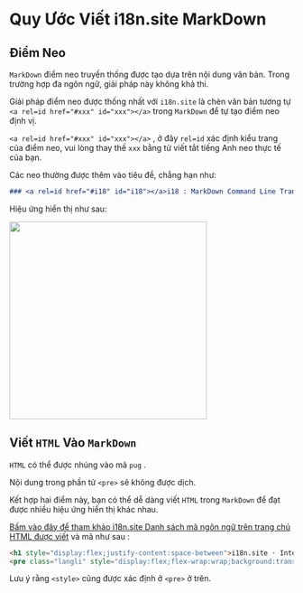 # Quy Ước Viết i18n.site MarkDown

## Điểm Neo

`MarkDown` điểm neo truyền thống được tạo dựa trên nội dung văn bản. Trong trường hợp đa ngôn ngữ, giải pháp này không khả thi.

Giải pháp điểm neo được thống nhất với `i18n.site` là chèn văn bản tương tự `<a rel=id href="#xxx" id="xxx"></a>` trong `MarkDown` để tự tạo điểm neo định vị.

`<a rel=id href="#xxx" id="xxx"></a>` , ở đây `rel=id` xác định kiểu trang của điểm neo, vui lòng thay thế `xxx` bằng từ viết tắt tiếng Anh neo thực tế của bạn.

Các neo thường được thêm vào tiêu đề, chẳng hạn như:

```md
### <a rel=id href="#i18" id="i18"></a>i18 : MarkDown Command Line Translation Tool
```

Hiệu ứng hiển thị như sau:

<img src="//p.3ti.site/1721381136.avif" width="350">

## Viết `HTML` Vào `MarkDown`

`HTML` có thể được nhúng vào mã `pug` .

Nội dung trong phần tử `<pre>` sẽ không được dịch.

Kết hợp hai điểm này, bạn có thể dễ dàng viết `HTML` trong `MarkDown` để đạt được nhiều hiệu ứng hiển thị khác nhau.

[Bấm vào đây để tham khảo i18n.site Danh sách mã ngôn ngữ trên trang chủ HTML được viết](//raw.githubusercontent.com/i18n-site/md/main/zh/README.md) và mã như sau :

```html
<h1 style="display:flex;justify-content:space-between">i18n.site ⋅ International Solutions<img src="//p.3ti.site/logo.svg" style="user-select:none;margin-top:-1px;width:42px"></h1>
<pre class="langli" style="display:flex;flex-wrap:wrap;background:transparent;border:1px solid #eee;font-size:12px;box-shadow:0 0 3px inset #eee;padding:12px 5px 4px 12px;justify-content:space-between;"><style>pre.langli i{font-weight:300;font-family:s;margin-right:2px;margin-bottom:8px;font-style:normal;color:#666;border-bottom:1px dashed #ccc;}</style><i>English</i><i>简体中文</i><i>Deutsch</i> … …</pre>
```

Lưu ý rằng `<style>` cũng được xác định ở `<pre>` ở trên.